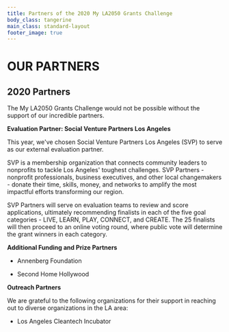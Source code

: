 ```yaml
---
title: Partners of the 2020 My LA2050 Grants Challenge
body_class: tangerine
main_class: standard-layout
footer_image: true
---
```


<h1>
 OUR PARTNERS
</h1>

## 2020 Partners

The My LA2050 Grants Challenge would not be possible without the support of our incredible partners.

**Evaluation Partner: Social Venture Partners Los Angeles**

This year, we've chosen Social Venture Partners Los Angeles (SVP) to serve as our external evaluation partner.

SVP is a membership organization that connects community leaders to nonprofits to tackle Los Angeles' toughest challenges. SVP Partners - nonprofit professionals, business executives, and other local changemakers - donate their time, skills, money, and networks to amplify the most impactful efforts transforming our region. 

SVP Partners will serve on evaluation teams to review and score applications, ultimately recommending finalists in each of the five goal categories - LIVE, LEARN, PLAY, CONNECT, and CREATE. The 25 finalists will then proceed to an online voting round, where public vote will determine the grant winners in each category. 


**Additional Funding and Prize Partners**

* Annenberg Foundation

* Second Home Hollywood

**Outreach Partners**

We are grateful to the following organizations for their support in reaching out to diverse organizations in the LA area:

* Los Angeles Cleantech Incubator
